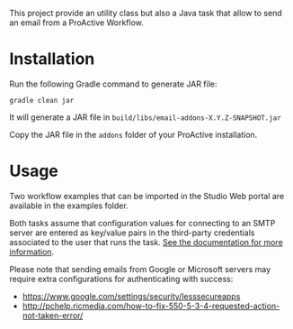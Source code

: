 This project provide an utility class but also a Java task that allow to send
an email from a ProActive Workflow.

# Installation

Run the following Gradle command to generate JAR file:

```
gradle clean jar
```

It will generate a JAR file in `build/libs/email-addons-X.Y.Z-SNAPSHOT.jar`

Copy the JAR file in the `addons` folder of your ProActive installation.

# Usage

Two workflow examples that can be imported in the Studio Web portal are
available in the examples folder.

Both tasks assume that configuration values for connecting to an SMTP server
are entered as key/value pairs in the third-party credentials associated to
the user that runs the task.
[See the documentation for more information](http://doc.activeeon.com/latest/user/ProActiveUserGuide.html#_third_party_credentials).

Please note that sending emails from Google or Microsoft servers may require extra
configurations for authenticating with success:

  - https://www.google.com/settings/security/lesssecureapps
  - http://pchelp.ricmedia.com/how-to-fix-550-5-3-4-requested-action-not-taken-error/
